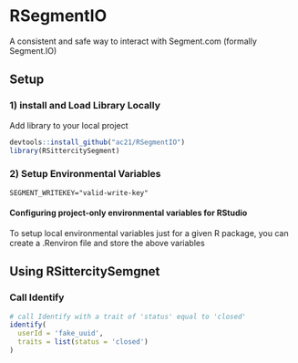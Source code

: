 # RSegmentIO

A consistent and safe way to interact with Segment.com (formally Segment.IO)


## Setup

### 1) install and Load Library Locally
Add library to your local project
```R
devtools::install_github("ac21/RSegmentIO")
library(RSittercitySegment)
```

### 2) Setup Environmental Variables
```
SEGMENT_WRITEKEY="valid-write-key"
```

#### Configuring project-only environmental variables for RStudio
To setup local environmental variables just for a given R package, you can create a .Renviron file and store the above variables


## Using RSittercitySemgnet

### Call Identify
```R
# call Identify with a trait of 'status' equal to 'closed' 
identify(
  userId = 'fake_uuid',
  traits = list(status = 'closed')
)
```

